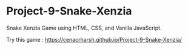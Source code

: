 # Project-9-Snake-Xenzia
Snake Xenzia Game using HTML, CSS, and Vanilla JavaScript.

Try this game : https://cenacrharsh.github.io/Project-9-Snake-Xenzia/
